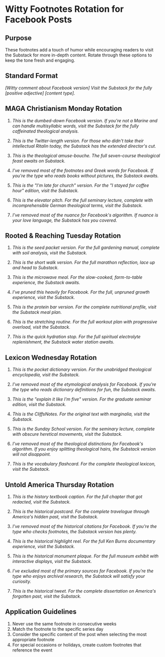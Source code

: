 # Witty Footnotes Rotation for Facebook Posts

## Purpose
These footnotes add a touch of humor while encouraging readers to visit the Substack for more in-depth content. Rotate through these options to keep the tone fresh and engaging.

## Standard Format
*[Witty comment about Facebook version] Visit the Substack for the fully [positive adjective] [content type].*

## MAGA Christianism Monday Rotation

1. *This is the dumbed-down Facebook version. If you're not a Marine and can handle multisyllabic words, visit the Substack for the fully caffeinated theological analysis.*

2. *This is the Twitter-length version. For those who didn't take their intellectual Ritalin today, the Substack has the extended director's cut.*

3. *This is the theological amuse-bouche. The full seven-course theological feast awaits on Substack.*

4. *I've removed most of the footnotes and Greek words for Facebook. If you're the type who reads books without pictures, the Substack awaits.*

5. *This is the "I'm late for church" version. For the "I stayed for coffee hour" edition, visit the Substack.*

6. *This is the elevator pitch. For the full seminary lecture, complete with incomprehensible German theological terms, visit the Substack.*

7. *I've removed most of the nuance for Facebook's algorithm. If nuance is your love language, the Substack has you covered.*

## Rooted & Reaching Tuesday Rotation

1. *This is the seed packet version. For the full gardening manual, complete with soil analysis, visit the Substack.*

2. *This is the short walk version. For the full marathon reflection, lace up and head to Substack.*

3. *This is the microwave meal. For the slow-cooked, farm-to-table experience, the Substack awaits.*

4. *I've pruned this heavily for Facebook. For the full, unpruned growth experience, visit the Substack.*

5. *This is the protein bar version. For the complete nutritional profile, visit the Substack meal plan.*

6. *This is the stretching routine. For the full workout plan with progressive overload, visit the Substack.*

7. *This is the quick hydration stop. For the full spiritual electrolyte replenishment, the Substack water station awaits.*

## Lexicon Wednesday Rotation

1. *This is the pocket dictionary version. For the unabridged theological encyclopedia, visit the Substack.*

2. *I've removed most of the etymological analysis for Facebook. If you're the type who reads dictionary definitions for fun, the Substack awaits.*

3. *This is the "explain it like I'm five" version. For the graduate seminar edition, visit the Substack.*

4. *This is the CliffsNotes. For the original text with marginalia, visit the Substack.*

5. *This is the Sunday School version. For the seminary lecture, complete with obscure heretical movements, visit the Substack.*

6. *I've removed most of the theological distinctions for Facebook's algorithm. If you enjoy splitting theological hairs, the Substack version will not disappoint.*

7. *This is the vocabulary flashcard. For the complete theological lexicon, visit the Substack.*

## Untold America Thursday Rotation

1. *This is the history textbook caption. For the full chapter that got redacted, visit the Substack.*

2. *This is the historical postcard. For the complete travelogue through America's hidden past, visit the Substack.*

3. *I've removed most of the historical citations for Facebook. If you're the type who checks footnotes, the Substack version has plenty.*

4. *This is the historical highlight reel. For the full Ken Burns documentary experience, visit the Substack.*

5. *This is the historical monument plaque. For the full museum exhibit with interactive displays, visit the Substack.*

6. *I've excluded most of the primary sources for Facebook. If you're the type who enjoys archival research, the Substack will satisfy your curiosity.*

7. *This is the historical tweet. For the complete dissertation on America's forgotten past, visit the Substack.*

## Application Guidelines

1. Never use the same footnote in consecutive weeks
2. Match the footnote to the specific series day
3. Consider the specific content of the post when selecting the most appropriate footnote
4. For special occasions or holidays, create custom footnotes that reference the event
